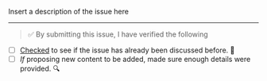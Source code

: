 Insert a description of the issue here

---

<!-- Thank you for contributing to this freeCodeCamp repo, it is much appreciated! 😊 -->

<!-- Before raising an issue, make sure to verify the following. -->

<!-- If none of the checkboxes are marked, it is less likely that your issue will be prioritized. -->

> ✅️ By submitting this issue, I have verified the following

- [ ] [Checked](https://github.com/freeCodeCamp/guides/issues?q=is%3Aissue+is%3Aclosed) to see if the issue has already been discussed before. 🤔️
- [ ] *If* proposing new content to be added, made sure enough details were provided. 🔍️
